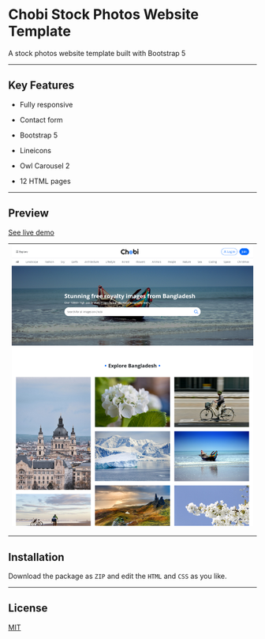 # Chobi Stock Photos Website Template

A stock photos website template built with Bootstrap 5

---

## Key Features

- Fully responsive

- Contact form

- Bootstrap 5

- Lineicons

- Owl Carousel 2

- 12 HTML pages

---

## Preview

[See live demo]()

| ![](preview.png) |
| ---------------- |

---

## Installation

Download the package as `ZIP` and edit the `HTML` and `CSS` as you like.

---

## License

[MIT](https://choosealicense.com/licenses/mit/)
